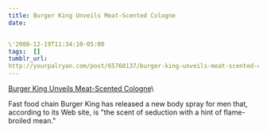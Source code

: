 ```yaml
---
title: Burger King Unveils Meat-Scented Cologne
date:


\'2008-12-19T11:34:10-05:00 
tags:  [] 
tumblr_url:
http://yourpalryan.com/post/65760137/burger-king-unveils-meat-scented-cologne
---
```

[Burger King Unveils Meat-Scented
Cologne](http://digg.com/odd_stuff/Burger_King_Unveils_Meat_Scented_Cologne)\

Fast food chain Burger King has released a new body spray for men that,
according to its Web site, is "the scent of seduction with a hint of
flame-broiled mean."
